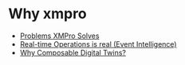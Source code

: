 # Why xmpro

* [Problems XMPro Solves](resources/faqs/external-content/why-xmpro/problems-xmpro-solve.md)
* [Real-time Operations is real (Event Intelligence)](resources/faqs/external-content/why-xmpro/realtime-operations-.md)
* [Why Composable Digital Twins?](resources/faqs/external-content/why-xmpro/why-composable-digit.md)
